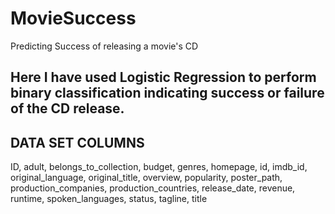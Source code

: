 # MovieSuccess
Predicting Success of releasing a movie's CD 

Here I have used Logistic Regression to perform binary classification indicating success or failure of the CD release.
-----------------
DATA SET COLUMNS
-----------------
ID,
adult,
belongs_to_collection,
budget,
genres,
homepage,
id,
imdb_id,
original_language,
original_title,
overview,
popularity,
poster_path,
production_companies,
production_countries,
release_date,
revenue,
runtime,
spoken_languages,
status,
tagline,
title

